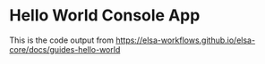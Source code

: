 # Hello World Console App

This is the code output from https://elsa-workflows.github.io/elsa-core/docs/guides-hello-world